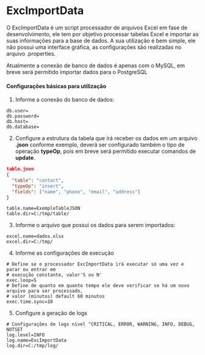 # ExcImportData

O ExcImportData é um script processador de arquivos Excel em fase de desenvolvimento, ele tem por objetivo processar tabelas Excel e importar as suas informações para a base de dados. A sua utilização é bem simple, ele não possui uma interface gráfica, as configurações são realizadas no arquivo .properties.

Atualmente a conexão de banco de dados é apenas com o MySQL, em breve será permitido importar dados para o PostgreSQL

#### Configurações básicas para utilização
1. Informe a conexão do banco de dados:
```properties
db.user=
db.password=
db.host=
db.database=
```
2. Configure a estrutura da tabela que irá receber os dados em um arquivo **.json** conforme exemplo, deverá ser configurado também o 
tipo de operação **typeOp**, pois em breve será permitido executar comandos de **update**.

```json
table.json
{
  "table": "contact",
  "typeOp": "insert",
  "fields": ["name", "phone", "email", "address"]
}
```
```properties
table.name=ExempleTableJSON
table.dir=C:/tmp/table/
```
3. Informe o arquivo que possui os dados para serem importados:
```properties
excel.name=dados.xlsx
excel.dir=C:/tmp/
```
4. Informe as configurações de execução
```properties
# Define se o processador ExcImportData irá executar só uma vez e parar ou entrar em 
# execução constante, valor'S ou N'
exec.loop=S
# Define de quanto em quanto tempo ele deve verificar se há um novo arquivo para ser processado, 
# valor (minutos) default 60 minutos
exec.time.sync=10
```
5. Configure a geração de logs
```properties
# Configurações de logs nível "CRITICAL, ERROR, WARNING, INFO, DEBUG, NOTSET
log.level=INFO
log.name=ExcImportData
log.dir=C:/tmp/log/
```

